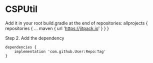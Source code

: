 # CSPUtil
Add it in your root build.gradle at the end of repositories:
	allprojects {
		repositories {
			...
			maven { url 'https://jitpack.io' }
		}
	}

Step 2. Add the dependency

	dependencies {
		implementation 'com.github.User:Repo:Tag'
	}
